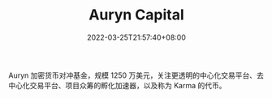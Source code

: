 ﻿---
weight: 
title: "Auryn Capital"
description: "Auryn 加密货币对冲基金，规模 1250 万美元，关注更透明的中心化交易平台、去中心化交易平台、项目众筹的孵化加速器，以及称为 Karma 的代币"
date: 2022-03-25T21:57:40+08:00
lastmod: 2022-03-25T16:45:40+08:00
draft: false
authors: ["Metabd"]
featuredImage: "auryn-capital.png"
link: ""
tags: ["投资机构","Auryn Capital"]
categories: ["navigation"]
navigation: ["投资机构"]
lightgallery: true
toc: true
pinned: false
recommend: false
recommend1: false
---
Auryn 加密货币对冲基金，规模 1250 万美元，关注更透明的中心化交易平台、去中心化交易平台、项目众筹的孵化加速器，以及称为 Karma 的代币。
